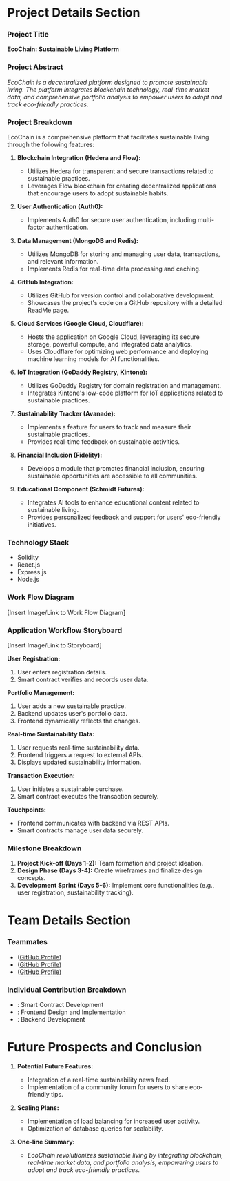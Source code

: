 # Project Details Section

### Project Title

**EcoChain: Sustainable Living Platform**

### Project Abstract

_EcoChain is a decentralized platform designed to promote sustainable living. The platform integrates blockchain technology, real-time market data, and comprehensive portfolio analysis to empower users to adopt and track eco-friendly practices._

### Project Breakdown

EcoChain is a comprehensive platform that facilitates sustainable living through the following features:

1. **Blockchain Integration (Hedera and Flow):**
   - Utilizes Hedera for transparent and secure transactions related to sustainable practices.
   - Leverages Flow blockchain for creating decentralized applications that encourage users to adopt sustainable habits.

2. **User Authentication (Auth0):**
   - Implements Auth0 for secure user authentication, including multi-factor authentication.

3. **Data Management (MongoDB and Redis):**
   - Utilizes MongoDB for storing and managing user data, transactions, and relevant information.
   - Implements Redis for real-time data processing and caching.

4. **GitHub Integration:**
   - Utilizes GitHub for version control and collaborative development.
   - Showcases the project's code on a GitHub repository with a detailed ReadMe page.

5. **Cloud Services (Google Cloud, Cloudflare):**
   - Hosts the application on Google Cloud, leveraging its secure storage, powerful compute, and integrated data analytics.
   - Uses Cloudflare for optimizing web performance and deploying machine learning models for AI functionalities.

6. **IoT Integration (GoDaddy Registry, Kintone):**
   - Utilizes GoDaddy Registry for domain registration and management.
   - Integrates Kintone's low-code platform for IoT applications related to sustainable practices.

7. **Sustainability Tracker (Avanade):**
   - Implements a feature for users to track and measure their sustainable practices.
   - Provides real-time feedback on sustainable activities.

8. **Financial Inclusion (Fidelity):**
   - Develops a module that promotes financial inclusion, ensuring sustainable opportunities are accessible to all communities.

9. **Educational Component (Schmidt Futures):**
   - Integrates AI tools to enhance educational content related to sustainable living.
   - Provides personalized feedback and support for users' eco-friendly initiatives.

### Technology Stack

- Solidity
- React.js
- Express.js
- Node.js

### Work Flow Diagram

[Insert Image/Link to Work Flow Diagram]

### Application Workflow Storyboard

[Insert Image/Link to Storyboard]

**User Registration:**
1. User enters registration details.
2. Smart contract verifies and records user data.

**Portfolio Management:**
1. User adds a new sustainable practice.
2. Backend updates user's portfolio data.
3. Frontend dynamically reflects the changes.

**Real-time Sustainability Data:**
1. User requests real-time sustainability data.
2. Frontend triggers a request to external APIs.
3. Displays updated sustainability information.

**Transaction Execution:**
1. User initiates a sustainable purchase.
2. Smart contract executes the transaction securely.

**Touchpoints:**
- Frontend communicates with backend via REST APIs.
- Smart contracts manage user data securely.

### Milestone Breakdown

1. **Project Kick-off (Days 1-2):** Team formation and project ideation.
2. **Design Phase (Days 3-4):** Create wireframes and finalize design concepts.
3. **Development Sprint (Days 5-6):** Implement core functionalities (e.g., user registration, sustainability tracking).

# Team Details Section

### Teammates

-  ([GitHub Profile](https://github.com/))
-  ([GitHub Profile](https://github.com/))
-  ([GitHub Profile](https://github.com/))

### Individual Contribution Breakdown

- : Smart Contract Development
- : Frontend Design and Implementation
- : Backend Development

# Future Prospects and Conclusion

1. **Potential Future Features:**
   - Integration of a real-time sustainability news feed.
   - Implementation of a community forum for users to share eco-friendly tips.

2. **Scaling Plans:**
   - Implementation of load balancing for increased user activity.
   - Optimization of database queries for scalability.

3. **One-line Summary:**
   - _EcoChain revolutionizes sustainable living by integrating blockchain, real-time market data, and portfolio analysis, empowering users to adopt and track eco-friendly practices._
